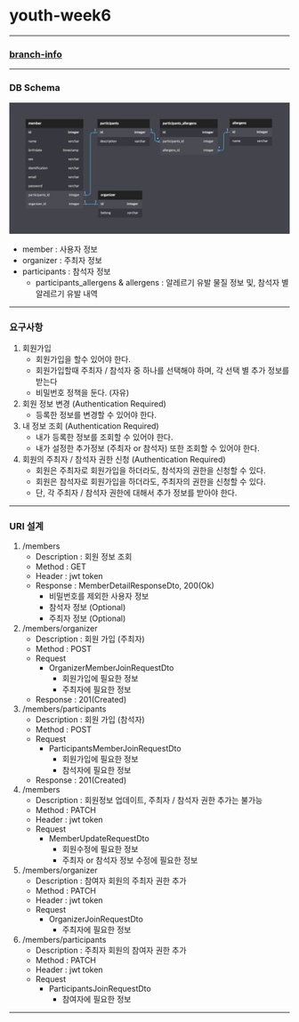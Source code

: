 # youth-week6

---
### [branch-info](https://github.com/jhsong2580/youth-week6/blob/main/readmeSource/HISTORY.md)

---

### DB Schema
![schema.png](readmeSource/schema.png)
- member : 사용자 정보 
- organizer : 주최자 정보 
- participants : 참석자 정보 
  - participants_allergens & allergens : 알레르기 유발 물질 정보 및, 참석자 별 알레르기 유발 내역

---

### 요구사항
1. 회원가입
   - 회원가입을 할수 있어야 한다.
   - 회원가입할때 주최자 / 참석자 중 하나를 선택해야 하며, 각 선택 별 추가 정보를 받는다 
   - 비밀번호 정책을 둔다. (자유)
2. 회원 정보 변경 (Authentication Required)
   - 등록한 정보를 변경할 수 있어야 한다.
3. 내 정보 조회 (Authentication Required)
   - 내가 등록한 정보를 조회할 수 있어야 한다. 
   - 내가 설정한 추가정보 (주최자 or 참석자) 또한 조회할 수 있어야 한다.
4. 회원의 주최자 / 참석자 권한 신청 (Authentication Required)
   - 회원은 주최자로 회원가입을 하더라도, 참석자의 권한을 신청할 수 있다. 
   - 회원은 참석자로 회원가입을 하더라도, 주최자의 권한을 신청할 수 있다. 
   - 단, 각 주최자 / 참석자 권한에 대해서 추가 정보를 받아야 한다.

---

### URI 설계 
1. /members
   - Description : 회원 정보 조회 
   - Method : GET 
   - Header : jwt token 
   - Response : MemberDetailResponseDto, 200(Ok)
     - 비밀번호를 제외한 사용자 정보
     - 참석자 정보 (Optional)
     - 주최자 정보 (Optional)
2. /members/organizer
   - Description : 회원 가입 (주최자)
   - Method : POST
   - Request 
     - OrganizerMemberJoinRequestDto
       - 회원가입에 필요한 정보 
       - 주최자에 필요한 정보
   - Response : 201(Created)
3. /members/participants
    - Description : 회원 가입 (참석자)
    - Method : POST
    - Request
        - ParticipantsMemberJoinRequestDto
            - 회원가입에 필요한 정보
            - 참석자에 필요한 정보
    - Response : 201(Created) 
4. /members
   - Description : 회원정보 업데이트, 주최자 / 참석자 권한 추가는 불가능
   - Method : PATCH
   - Header : jwt token
   - Request
     - MemberUpdateRequestDto
       - 회원수정에 필요한 정보 
       - 주최자 or 참석자 정보 수정에 필요한 정보
5. /members/organizer
   - Description : 참여자 회원의 주최자 권한 추가 
   - Method : PATCH
   - Header : jwt token 
   - Request
     - OrganizerJoinRequestDto
       - 주최자에 필요한 정보 
6. /members/participants
   - Description : 주최자 회원의 참여자 권한 추가 
   - Method : PATCH
   - Header : jwt token 
   - Request
     - ParticipantsJoinRequestDto
       - 참여자에 필요한 정보 

---